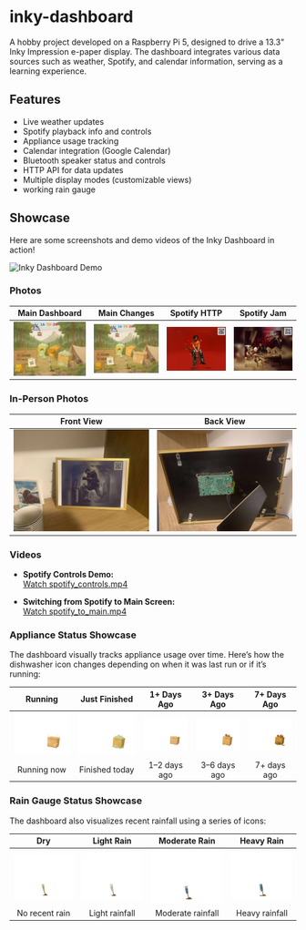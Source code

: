 # inky-dashboard
A hobby project developed on a Raspberry Pi 5, designed to drive a 13.3" Inky Impression e-paper display. The dashboard integrates various data sources such as weather, Spotify, and calendar information, serving as a learning experience.


## Features

- Live weather updates
- Spotify playback info and controls
- Appliance usage tracking
- Calendar integration (Google Calendar)
- Bluetooth speaker status and controls
- HTTP API for data updates
- Multiple display modes (customizable views)
- working rain gauge


## Showcase

Here are some screenshots and demo videos of the Inky Dashboard in action!

![Inky Dashboard Demo](images/ezgif.com-optimize.gif)

### Photos

| Main Dashboard | Main Changes | Spotify HTTP | Spotify Jam |
|:--------------:|:-----------:|:------------:|:-----------:|
| ![Main Dashboard](images/main(1).png) | ![Main Changes](images/main_changes(2).png) | ![Spotify HTTP](images/spotify_http(1).png) | ![Spotify Jam](images/spotify_jam(2).png) |

### In-Person Photos

| Front View | Back View |
|:----------:|:---------:|
| ![In Person](images/in_person.jpg) | ![Back](images/back.jpg) |

### Videos

- **Spotify Controls Demo:**  
  [Watch spotify_controls.mp4](images/spotify_controls.mp4)

- **Switching from Spotify to Main Screen:**  
  [Watch spotify_to_main.mp4](images/spotify_to_main.mp4)

### Appliance Status Showcase

The dashboard visually tracks appliance usage over time. Here’s how the dishwasher icon changes depending on when it was last run or if it’s running:

| Running | Just Finished | 1+ Days Ago | 3+ Days Ago | 7+ Days Ago |
|:-------:|:-------------:|:-----------:|:-----------:|:-----------:|
| ![Running](inky-3/inky-dashboard/assets/appliances/dishwasher_2.png) | ![Just Finished](inky-3/inky-dashboard/assets/appliances/dishwasher_1.png) | ![1+ Days](inky-3/inky-dashboard/assets/appliances/dishwasher_3.png) | ![3+ Days](inky-3/inky-dashboard/assets/appliances/dishwasher_4.png) | ![7+ Days](inky-3/inky-dashboard/assets/appliances/dishwasher_5.png) |
| Running now | Finished today | 1–2 days ago | 3–6 days ago | 7+ days ago |

### Rain Gauge Status Showcase

The dashboard also visualizes recent rainfall using a series of icons:

| Dry | Light Rain | Moderate Rain | Heavy Rain |
|:---:|:----------:|:-------------:|:----------:|
| ![Dry](inky-3/inky-dashboard/assets/appliances/rain_gauge_1.png) | ![Light Rain](inky-3/inky-dashboard/assets/appliances/rain_gauge_2.png) | ![Moderate Rain](inky-3/inky-dashboard/assets/appliances/rain_gauge_3.png) | ![Heavy Rain](inky-3/inky-dashboard/assets/appliances/rain_gauge_4.png) |
| No recent rain | Light rainfall | Moderate rainfall | Heavy rainfall |
